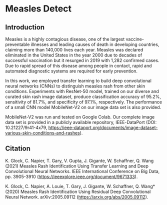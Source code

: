 # Measles Detect

Introduction
------------
Measles is a highly contagious disease, one of the largest vaccine-preventable illnesses and leading causes of death in developing countries, claiming more than 140,000 lives each year. Measles was declared eliminated in the United States in the year 2000 due to decades of successful vaccination but it resurged in 2019 with 1,282 confirmed cases. Due to rapid spread of this disease among people in contact, rapid and automated diagnostic systems are required for early prevention. 

In this work, we employed transfer learning to build deep convolutional neural networks (CNNs) to distinguish measles rash from other skin conditions. Experiments with ResNet-50 model, trained on our diverse and curated skin rash image dataset, produce classification accuracy of 95.2%, sensitivity of 81.7%, and specificity of 97.1%, respectively. The performance of a small CNN model MobileNet-V2 on our image data set is also provided.

MobileNet-V2 was run and tested on Google Colab. Our complete image data set is provided in a publicly available repository, IEEE-DataPort (DOI: 10.21227/9r41-4x79, https://ieee-dataport.org/documents/image-dataset-various-skin-conditions-and-rashes).

Citation
----------
K. Glock, C. Napier, T. Gary, V. Gupta, J. Gigante, W. Schaffner, Q. Wang (2021) Measles Rash Identification Using Transfer Learning and Deep Convolutional Neural Networks. IEEE International Conference on Big Data, pp. 3905-3910 (https://ieeexplore.ieee.org/document/9671333).

K. Glock, C. Napier, A. Louie, T. Gary, J. Gigante, W. Schaffner, Q. Wang* (2020) Measles Rash Identification Using Residual Deep Convolutional Neural Network. arXiv:2005.09112 (https://arxiv.org/abs/2005.09112).
